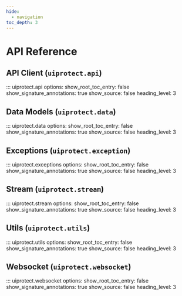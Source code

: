 ```yaml
---
hide:
  - navigation
toc_depth: 3
---
```


# API Reference

## API Client (`uiprotect.api`)

::: uiprotect.api
options:
show_root_toc_entry: false
show_signature_annotations: true
show_source: false
heading_level: 3

## Data Models (`uiprotect.data`)

::: uiprotect.data
options:
show_root_toc_entry: false
show_signature_annotations: true
show_source: false
heading_level: 3

## Exceptions (`uiprotect.exception`)

::: uiprotect.exceptions
options:
show_root_toc_entry: false
show_signature_annotations: true
show_source: false
heading_level: 3

## Stream (`uiprotect.stream`)

::: uiprotect.stream
options:
show_root_toc_entry: false
show_signature_annotations: true
show_source: false
heading_level: 3

## Utils (`uiprotect.utils`)

::: uiprotect.utils
options:
show_root_toc_entry: false
show_signature_annotations: true
show_source: false
heading_level: 3

## Websocket (`uiprotect.websocket`)

::: uiprotect.websocket
options:
show_root_toc_entry: false
show_signature_annotations: true
show_source: false
heading_level: 3

